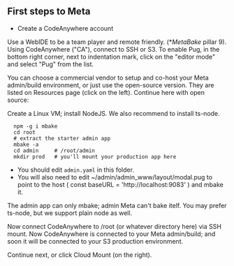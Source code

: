 

## First steps to Meta

- Create a CodeAnywhere account

Use a WebIDE to be a team player and remote friendly. (*_MetaBake_ pillar 9). Using CodeAnywhere ("CA"), connect to SSH or S3. To enable Pug, in the bottom right corner, next to indentation mark, click on the "editor mode" and select "Pug" from the list.


You can choose a commercial vendor to setup and co-host your Meta admin/build environment, or just use the open-source version. They are listed on Resources page (click on the left). Continue here with open source:

Create a Linux VM; install NodeJS. We also recommend to install ts-node.

      npm -g i mbake
      cd root
      # extract the starter admin app
      mbake -a
      cd admin     # /root/admin
      mkdir prod   # you'll mount your production app here


- You should edit `admin.yaml` in this folder.
- You will also need to edit ~/admin/admin_www/layout/modal.pug to point to the host (  const baseURL = 'http://localhost:9083'
 ) and mbake it.


The admin app can only mbake; admin Meta can't bake itelf. You may prefer ts-node, but we support plain node as well.

Now connect CodeAnywhere to /root (or whatever directory here) via SSH mount. Now CodeAnywhere is connected to your Meta admin/build; and soon it will be connected to your S3 production environment.

Continue next, or click Cloud Mount (on the right).




